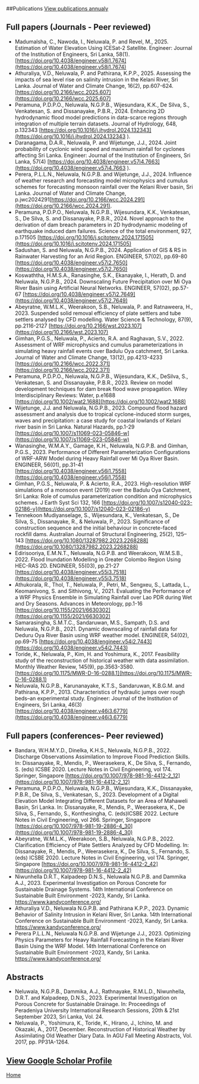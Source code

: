 ##Publications
[View publications annualy](publications_annualy.html) 


## Full papers (Journals - Peer reviewed)
- Madumalsha, C., Nawoda, I., Neluwala, P. and Revel, M., 2025. Estimation of Water Elevation Using ICESat-2 Satellite. Engineer: Journal of the Institution of Engineers, Sri Lanka, 58(1). [https://doi.org/10.4038/engineer.v58i1.7674](https://doi.org/10.4038/engineer.v58i1.7674)
- Athuraliya, V.D., Neluwala, P. and Pathirana, K.P.P., 2025. Assessing the impacts of sea level rise on salinity intrusion in the Kelani River, Sri Lanka. Journal of Water and Climate Change, 16(2), pp.607-624. [https://doi.org/10.2166/wcc.2025.607](https://doi.org/10.2166/wcc.2025.607)
- Peramuna, P.D.P.O., Neluwala, N.G.P.B., Wijesundara, K.K., De Silva, S., Venkatesan, S. and Dissanayake, P.B.R., 2024. Enhancing 2D hydrodynamic flood model predictions in data-scarce regions through integration of multiple terrain datasets. Journal of Hydrology, 648, p.132343 [https://doi.org/10.1016/j.jhydrol.2024.132343](https://doi.org/10.1016/j.jhydrol.2024.132343 ).
- Daranagama, D.A.R., Neluwala, P. and Wijetunge, J.J., 2024. Joint probability of cyclonic wind speed and maximum rainfall for cyclones affecting Sri Lanka. Engineer: Journal of the Institution of Engineers, Sri Lanka, 57(4) [https://doi.org/10.4038/engineer.v57i4.7663](https://doi.org/10.4038/engineer.v57i4.7663 ). 
- Perera, P.L.L.N., Neluwala, N.G.P.B. and Wijetunge, J.J., 2024. Influence of weather research and forecasting model microphysics and cumulus schemes for forecasting monsoon rainfall over the Kelani River basin, Sri Lanka. Journal of Water and Climate Change, p.jwc2024291[https://doi.org/10.2166/wcc.2024.291](https://doi.org/10.2166/wcc.2024.291).
- Peramuna, P.D.P.O., Neluwala, N.G.P.B., Wijesundara, K.K., Venkatesan, S., De Silva, S. and Dissanayake, P.B.R., 2024. Novel approach to the derivation of dam breach parameters in 2D hydrodynamic modeling of earthquake induced dam failures. Science of the total environment, 927, p.171505 [https://doi.org/10.1016/j.scitotenv.2024.171505](https://doi.org/10.1016/j.scitotenv.2024.171505)
- Sadushan, S. and Neluwala, N.G.P.B., 2024. Application of GIS & RS in Rainwater Harvesting for an Arid Region. ENGINEER, 57(02), pp.69-80 [https://doi.org/10.4038/engineer.v57i2.7650](https://doi.org/10.4038/engineer.v57i2.7650)
- Koswaththa, H.M.S.A., Ranasinghe, S.K., Ekanayake, I., Herath, D. and Neluwala, N.G.P.B., 2024. Downscaling Future Precipitation over Mi Oya River Basin using Artificial Neural Networks. ENGINEER, 57(02), pp.57-67 [https://doi.org/10.4038/engineer.v57i2.7649](https://doi.org/10.4038/engineer.v57i2.7649)
- Abeyratne, W.M.L.K., Weerakoon, S.B., Neluwala, P. and Ratnaweera, H., 2023. Suspended solid removal efficiency of plate settlers and tube settlers analysed by CFD modelling. Water Science & Technology, 87(9), pp.2116-2127 [https://doi.org/10.2166/wst.2023.107](https://doi.org/10.2166/wst.2023.107)
- Gimhan, P.G.S., Neluwala, P., Acierto, R.A. and Raghavan, S.V., 2022. Assessment of WRF microphysics and cumulus parameterizations in simulating heavy rainfall events over Badulu Oya catchment, Sri Lanka. Journal of Water and Climate Change, 13(12), pp.4213-4233 [https://doi.org/10.2166/wcc.2022.371](https://doi.org/10.2166/wcc.2022.371)
- Peramuna, P.D.P.O., Neluwala, N.G.P.B., Wijesundara, K.K., DeSilva, S., Venkatesan, S. and Dissanayake, P.B.R., 2023. Review on model development techniques for dam break flood wave propagation. Wiley Interdisciplinary Reviews: Water, p.e1688 [https://doi.org/10.1002/wat2.1688](https://doi.org/10.1002/wat2.1688)
- Wijetunge, J.J. and Neluwala, N.G.P.B., 2023. Compound flood hazard assessment and analysis due to tropical cyclone-induced storm surges, waves and precipitation: a case study for coastal lowlands of Kelani river basin in Sri Lanka. Natural Hazards, pp.1-29 [https://doi.org/10.1007/s11069-023-05846-w](https://doi.org/10.1007/s11069-023-05846-w)
- Wanasinghe, W.M.A.Y., Gamage, K.H., Neluwala, N.G.P.B. and Gimhan, P.G.S., 2023. Performance of Different Parameterization Configurations of WRF-ARW Model during Heavy Rainfall over Mi Oya River Basin. ENGINEER, 56(01), pp.31-41 [https://doi.org/10.4038/engineer.v56i1.7558](https://doi.org/10.4038/engineer.v56i1.7558)
- Gimhan, P.G.S., Neluwala, P. & Acierto, R.A., 2023. High-resolution WRF simulations of a monsoon event (2019) over the Badulu Oya Catchment, Sri Lanka: Role of cumulus parameterization condition and microphysics schemes. J Earth Syst Sci 132, 166 [https://doi.org/10.1007/s12040-023-02186-y](https://doi.org/10.1007/s12040-023-02186-y) 
- Tennekoon Mudiyanselage, S., Wijesundara, K., Venkatesan, S., De Silva, S., Dissanayake, R., & Neluwala, P., 2023. Significance of construction sequence and the initial behaviour in concrete-faced rockfill dams. Australian Journal of Structural Engineering, 25(2), 125–143 [https://doi.org/10.1080/13287982.2023.2268288](https://doi.org/10.1080/13287982.2023.2268288)
- Edirisooriya, E.M.N.T., Neluwala, N.G.P.B. and Weerakoon, W.M.S.B., 2022. Flood Inundation Modelling in Greater Colombo Region Using HEC-RAS 2D. ENGINEER, 55(03), pp.21-27 [https://doi.org/10.4038/engineer.v55i3.7518](https://doi.org/10.4038/engineer.v55i3.7518)
- Athukorala, R., Thol, T., Neluwala, P., Petri, M., Sengxeu, S., Lattada, L., Keomanivong, S. and Sithivong, V., 2021. Evaluating the Performance of a WRF Physics Ensemble in Simulating Rainfall over Lao PDR during Wet and Dry Seasons. Advances in Meteorology, pp.1-16 [https://doi.org/10.1155/2021/6630302](https://doi.org/10.1155/2021/6630302)
- Samarasingha, S.M.T.C., Sandaruwan, M.S., Sampath, D.S. and Neluwala, N.G.P.B., 2021. Dynamic downscaling of rainfall data for Deduru Oya River Basin using WRF weather model. ENGINEER, 54(02), pp.69-75 [https://doi.org/10.4038/engineer.v54i2.7443](https://doi.org/10.4038/engineer.v54i2.7443)
- Toride, K., Neluwala, P., Kim, H. and Yoshimura, K., 2017. Feasibility study of the reconstruction of historical weather with data assimilation. Monthly Weather Review, 145(9), pp.3563-3580.[https://doi.org/10.1175/MWR-D-16-0288.1](https://doi.org/10.1175/MWR-D-16-0288.1)
- Neluwala, N.G.P.B., Karunanayake, K.T.S., Sandaruwan, K.B.G.M. and Pathirana, K.P.P., 2013. Characteristics of hydraulic jumps over rough beds–an experimental study. Engineer: Journal of the Institution of Engineers, Sri Lanka, 46(3) [https://doi.org/10.4038/engineer.v46i3.6779](https://doi.org/10.4038/engineer.v46i3.6779) 

## Full papers (conferences- Peer reviewed) 
- Bandara, W.H.M.Y.D., Dinelka, K.H.S., Neluwala, N.G.P.B., 2022. Discharge Observations Assimilation to Improve Flood Prediction Skills. In: Dissanayake, R., Mendis, P., Weerasekera, K., De Silva, S., Fernando, S. (eds) ICSBE 2020. Lecture Notes in Civil Engineering, vol 174. Springer, Singapore [https://doi.org/10.1007/978-981-16-4412-2_12](https://doi.org/10.1007/978-981-16-4412-2_12)
- Peramuna, P.D.P.O., Neluwala, N.G.P.B., Wijesundara, K.K., Dissanayake, P.B.R., De Silva, S., Venkatesan, S., 2023. Development of a Digital Elevation Model Integrating Different Datasets for an Area of Mahaweli Basin, Sri Lanka. In: Dissanayake, R., Mendis, P., Weerasekera, K., De Silva, S., Fernando, S., Konthesingha, C. (eds)ICSBE 2022. Lecture Notes in Civil Engineering, vol 266. Springer, Singapore [https://doi.org/10.1007/978-981-19-2886-4_30](https://doi.org/10.1007/978-981-19-2886-4_30)
- Abeyratne, W.M.L.K., Weerakoon, S.B., Neluwala, N.G.P.B., 2022. Clarification Efficiency of Plate Settlers Analyzed by CFD Modelling. In: Dissanayake, R., Mendis, P., Weerasekera, K., De Silva, S., Fernando, S. (eds) ICSBE 2020. Lecture Notes in Civil Engineering, vol 174. Springer, Singapore [https://doi.org/10.1007/978-981-16-4412-2_42](https://doi.org/10.1007/978-981-16-4412-2_42) 
- Niwunhella D.R.T., Kalpadeep D.N.S., Neluwala N.G.P.B. and Dammika A.J., 2023. Experimental Investigation on Porous Concrete for Sustainable Drainage Systems. 14th International Conference on Sustainable Built Environment -2023, Kandy, Sri Lanka. https://www.kandyconference.org/
- Athuraliya V.D., Neluwala N.G.P.B. and Pathirana K.P.P., 2023. Dynamic Behavior of Salinity Intrusion in Kelani River, Sri Lanka. 14th International Conference on Sustainable Built Environment -2023, Kandy, Sri Lanka. https://www.kandyconference.org/ 
- Perera P.L.L.N., Neluwala N.G.P.B. and Wijetunge J.J., 2023. Optimizing Physics Parameters for Heavy Rainfall Forecasting in the Kelani River Basin Using the WRF Model. 14th International Conference on Sustainable Built Environment -2023, Kandy, Sri Lanka. https://www.kandyconference.org/ 

## Abstracts
- Neluwala, N.G.P.B., Dammika, A.J., Rathnayake, R.M.L.D., Niwunhella, D.R.T. and Kalpadeep, D.N.S., 2023. Experimental Investigation on Porous Concrete for Sustainable Drainage. In: Proceedings of Peradeniya University International Research Sessions, 20th & 21st September 2023, Sri Lanka, Vol. 24.
- Neluwala, P., Yoshimura, K., Toride, K., Hirano, J., Ichino, M. and Okazaki, A., 2017, December. Reconstruction of Historical Weather by Assimilating Old Weather Diary Data. In AGU Fall Meeting Abstracts, Vol. 2017, pp. PP31A-1264.

## [View Google Scholar Profile](https://scholar.google.com/citations?user=1WywyewAAAAJ&hl)

[Home](./)
